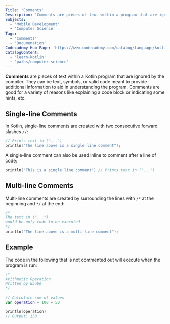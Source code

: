 ```yaml
---
Title: 'Comments'
Description: 'Comments are pieces of text within a program that are ignored by the compiler but provide information meant to aid with understanding the code.'
Subjects:
  - 'Mobile Development'
  - 'Computer Science'
Tags:
  - 'Comments'
  - 'Documenation'
Codecademy Hub Page: 'https://www.codecademy.com/catalog/language/kotlin'
CatalogContent:
  - 'learn-kotlin'
  - 'paths/computer-science'
---
```


**Comments** are pieces of text within a Kotlin program that are ignored by the compiler. They can be text, symbols, or valid code meant to provide additional information to aid in understanding the program. Comments are good for a variety of reasons like explaining a code block or indicating some hints, etc.

## Single-line Comments

In Kotlin, single-line comments are created with two consecutive forward slashes `//`:

```kotlin
// Prints text in ("...")
println("The line above is a single line comment");
```

A single-line comment can also be used inline to comment after a line of code:

```kotlin
println("This is a single line comment") // Prints text in ("...")
```

## Multi-line Comments

Multi-line comments are created by surrounding the lines with `/*` at the beginning and `*/` at the end:

```kotlin
/*  
The text in ("...")
would be only code to be executed
*/
println("The line above is a multi-line comment");
```

## Example

The code in the following that is not commented out will execute when the program is run:

```kotlin
/*
Arithmetic Operation
Written by Ebube
*/

// Calculate sum of values
var operation = 100 + 50 

println(operation)
// Output: 150
```
